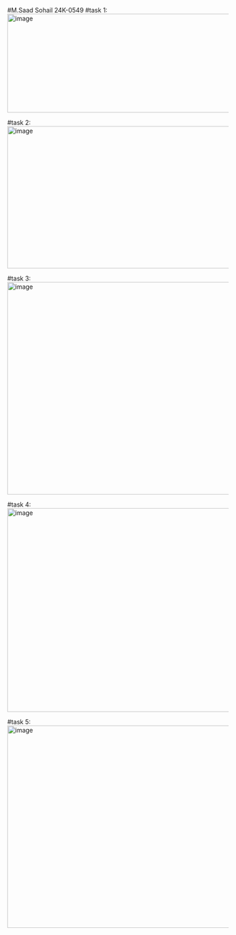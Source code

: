 #M.Saad Sohail 24K-0549
#task 1:
<img width="906" height="225" alt="image" src="https://github.com/user-attachments/assets/41d2cd14-042c-4d09-8518-9a89db93c24b" />

#task 2:
<img width="979" height="324" alt="image" src="https://github.com/user-attachments/assets/ddd2627f-01cb-43b9-aa54-550f90d4b30e" />

#task 3:
<img width="967" height="484" alt="image" src="https://github.com/user-attachments/assets/e4aa6014-e384-43d7-9d30-01e932a73e85" />

#task 4:
<img width="912" height="464" alt="image" src="https://github.com/user-attachments/assets/79f6660c-5557-4056-a2e8-2e6d9c292e66" />

#task 5:
<img width="865" height="461" alt="image" src="https://github.com/user-attachments/assets/0bd5b19f-773b-4fd3-bdca-bceec652e774" />
